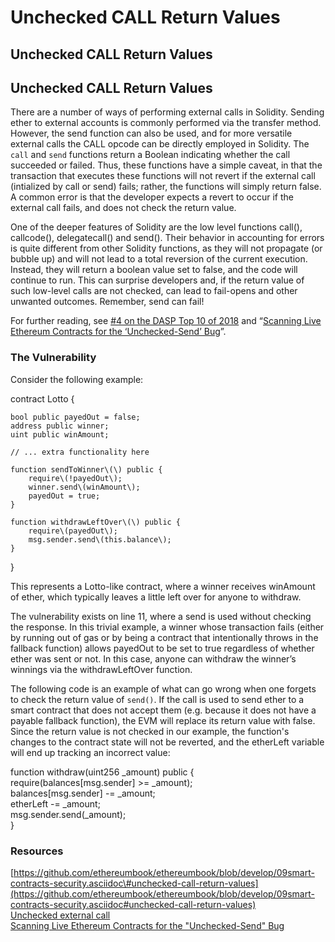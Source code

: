 # Unchecked CALL Return Values

## Unchecked CALL Return Values

## Unchecked CALL Return Values

There are a number of ways of performing external calls in Solidity. Sending ether to external accounts is commonly performed via the transfer method. However, the send function can also be used, and for more versatile external calls the CALL opcode can be directly employed in Solidity. The `call` and `send` functions return a Boolean indicating whether the call succeeded or failed. Thus, these functions have a simple caveat, in that the transaction that executes these functions will not revert if the external call \(intialized by call or send\) fails; rather, the functions will simply return false. A common error is that the developer expects a revert to occur if the external call fails, and does not check the return value.

One of the deeper features of Solidity are the low level functions call\(\), callcode\(\), delegatecall\(\) and send\(\). Their behavior in accounting for errors is quite different from other Solidity functions, as they will not propagate \(or bubble up\) and will not lead to a total reversion of the current execution. Instead, they will return a boolean value set to false, and the code will continue to run. This can surprise developers and, if the return value of such low-level calls are not checked, can lead to fail-opens and other unwanted outcomes. Remember, send can fail!

For further reading, see [\#4 on the DASP Top 10 of 2018](http://www.dasp.co/#item-4) and “[Scanning Live Ethereum Contracts for the ‘Unchecked-Send’ Bug](http://bit.ly/2RnS1vA)”.

### The Vulnerability

Consider the following example:

contract Lotto {

    bool public payedOut = false;  
    address public winner;  
    uint public winAmount;

    // ... extra functionality here

    function sendToWinner\(\) public {  
        require\(!payedOut\);  
        winner.send\(winAmount\);  
        payedOut = true;  
    }

    function withdrawLeftOver\(\) public {  
        require\(payedOut\);  
        msg.sender.send\(this.balance\);  
    }  
}

This represents a Lotto-like contract, where a winner receives winAmount of ether, which typically leaves a little left over for anyone to withdraw.

The vulnerability exists on line 11, where a send is used without checking the response. In this trivial example, a winner whose transaction fails \(either by running out of gas or by being a contract that intentionally throws in the fallback function\) allows payedOut to be set to true regardless of whether ether was sent or not. In this case, anyone can withdraw the winner’s winnings via the withdrawLeftOver function.

The following code is an example of what can go wrong when one forgets to check the return value of `send()`. If the call is used to send ether to a smart contract that does not accept them \(e.g. because it does not have a payable fallback function\), the EVM will replace its return value with false. Since the return value is not checked in our example, the function's changes to the contract state will not be reverted, and the etherLeft variable will end up tracking an incorrect value:

function withdraw\(uint256 \_amount\) public {  
 require\(balances\[msg.sender\] &gt;= \_amount\);  
 balances\[msg.sender\] -= \_amount;  
 etherLeft -= \_amount;  
 msg.sender.send\(\_amount\);  
}

### Resources

[https://github.com/ethereumbook/ethereumbook/blob/develop/09smart-contracts-security.asciidoc\#unchecked-call-return-values](https://github.com/ethereumbook/ethereumbook/blob/develop/09smart-contracts-security.asciidoc#unchecked-call-return-values)  
[Unchecked external call](https://github.com/trailofbits/not-so-smart-contracts/tree/master/unchecked_external_call)  
[Scanning Live Ethereum Contracts for the "Unchecked-Send" Bug](http://hackingdistributed.com/2016/06/16/scanning-live-ethereum-contracts-for-bugs/)

